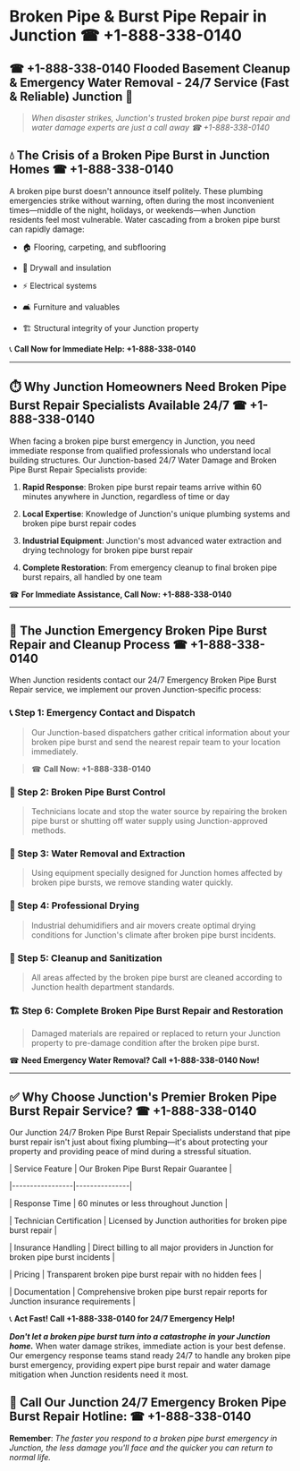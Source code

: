 # Broken Pipe & Burst Pipe Repair in Junction ☎ +1-888-338-0140  
## ☎ +1-888-338-0140 Flooded Basement Cleanup & Emergency Water Removal - 24/7 Service (Fast & Reliable) Junction 🚨  

> *When disaster strikes, Junction's trusted broken pipe burst repair and water damage experts are just a call away ☎ +1-888-338-0140*  

## 💧 The Crisis of a Broken Pipe Burst in Junction Homes ☎ +1-888-338-0140  

A broken pipe burst doesn't announce itself politely. These plumbing emergencies strike without warning, often during the most inconvenient times—middle of the night, holidays, or weekends—when Junction residents feel most vulnerable. Water cascading from a broken pipe burst can rapidly damage:  

* 🏠 Flooring, carpeting, and subflooring  
* 🧱 Drywall and insulation  
* ⚡ Electrical systems  
* 🛋️ Furniture and valuables  
* 🏗️ Structural integrity of your Junction property  

📞 **Call Now for Immediate Help: +1-888-338-0140**  

---  

## ⏱️ Why Junction Homeowners Need Broken Pipe Burst Repair Specialists Available 24/7 ☎ +1-888-338-0140  

When facing a broken pipe burst emergency in Junction, you need immediate response from qualified professionals who understand local building structures. Our Junction-based 24/7 Water Damage and Broken Pipe Burst Repair Specialists provide:  

1. **Rapid Response**: Broken pipe burst repair teams arrive within 60 minutes anywhere in Junction, regardless of time or day  
2. **Local Expertise**: Knowledge of Junction's unique plumbing systems and broken pipe burst repair codes  
3. **Industrial Equipment**: Junction's most advanced water extraction and drying technology for broken pipe burst repair  
4. **Complete Restoration**: From emergency cleanup to final broken pipe burst repairs, all handled by one team  

☎ **For Immediate Assistance, Call Now: +1-888-338-0140**  

---  

## 🔧 The Junction Emergency Broken Pipe Burst Repair and Cleanup Process ☎ +1-888-338-0140  

When Junction residents contact our 24/7 Emergency Broken Pipe Burst Repair service, we implement our proven Junction-specific process:  

### 📞 Step 1: Emergency Contact and Dispatch  
> Our Junction-based dispatchers gather critical information about your broken pipe burst and send the nearest repair team to your location immediately.  
> ☎ **Call Now: +1-888-338-0140**  

### 🚿 Step 2: Broken Pipe Burst Control  
> Technicians locate and stop the water source by repairing the broken pipe burst or shutting off water supply using Junction-approved methods.  

### 🌊 Step 3: Water Removal and Extraction  
> Using equipment specially designed for Junction homes affected by broken pipe bursts, we remove standing water quickly.  

### 💨 Step 4: Professional Drying  
> Industrial dehumidifiers and air movers create optimal drying conditions for Junction's climate after broken pipe burst incidents.  

### 🧼 Step 5: Cleanup and Sanitization  
> All areas affected by the broken pipe burst are cleaned according to Junction health department standards.  

### 🏗️ Step 6: Complete Broken Pipe Burst Repair and Restoration  
> Damaged materials are repaired or replaced to return your Junction property to pre-damage condition after the broken pipe burst.  

☎ **Need Emergency Water Removal? Call +1-888-338-0140 Now!**  

---  

## ✅ Why Choose Junction's Premier Broken Pipe Burst Repair Service? ☎ +1-888-338-0140  

Our Junction 24/7 Broken Pipe Burst Repair Specialists understand that pipe burst repair isn't just about fixing plumbing—it's about protecting your property and providing peace of mind during a stressful situation.  

| Service Feature | Our Broken Pipe Burst Repair Guarantee |  
|-----------------|---------------|  
| Response Time | 60 minutes or less throughout Junction |  
| Technician Certification | Licensed by Junction authorities for broken pipe burst repair |  
| Insurance Handling | Direct billing to all major providers in Junction for broken pipe burst incidents |  
| Pricing | Transparent broken pipe burst repair with no hidden fees |  
| Documentation | Comprehensive broken pipe burst repair reports for Junction insurance requirements |  

📞 **Act Fast! Call +1-888-338-0140 for 24/7 Emergency Help!**  

***Don't let a broken pipe burst turn into a catastrophe in your Junction home.*** When water damage strikes, immediate action is your best defense. Our emergency response teams stand ready 24/7 to handle any broken pipe burst emergency, providing expert pipe burst repair and water damage mitigation when Junction residents need it most.  

## 📱 Call Our Junction 24/7 Emergency Broken Pipe Burst Repair Hotline: ☎ +1-888-338-0140  

**Remember**: *The faster you respond to a broken pipe burst emergency in Junction, the less damage you'll face and the quicker you can return to normal life.*